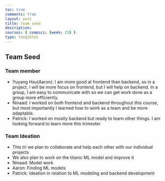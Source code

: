 ```yaml
---
toc: true
comments: true
layout: post
title: team seed
description:  
courses: { compsci: {week: 25} }
type: tangibles
---
```



## Team Seed


### Team member
- Yuyang Hsu(Aaron): I am more good at frontend than backend, so in a project, I will be more focus on frontend, but I will help on backend. In a group, I am easy to communicate with so we can get work done as a group more efficiently.
- Ninaad: I worked on both frontend and backend throughout this course, but most importantly I learned how to work as a team and be more adaptable.
- Patrick: I worked on mostly backend but ready to learn other things. I am looking forward to learn more this trimester

### Team Ideation
- This tri we plan to collaborate and help each other with our individual projects
- We also plan to work on the titanic ML model and improve it
- Ninaad: Model work
- Aaron: Finding ML models
- Patrick: Ideation in relation to ML modeling and backend development